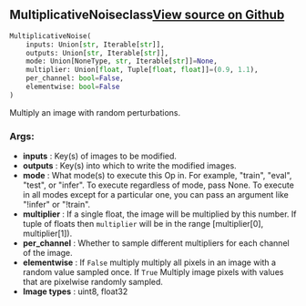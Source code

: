 ## MultiplicativeNoise<span class="tag">class</span><a class="sourcelink" href=https://github.com/fastestimator/fastestimator/blob/r1.1/fastestimator/op/numpyop/univariate/multiplicative_noise.py/#L24-L56>View source on Github</a>
```python
MultiplicativeNoise(
	inputs: Union[str, Iterable[str]],
	outputs: Union[str, Iterable[str]],
	mode: Union[NoneType, str, Iterable[str]]=None,
	multiplier: Union[float, Tuple[float, float]]=(0.9, 1.1),
	per_channel: bool=False,
	elementwise: bool=False
)
```
Multiply an image with random perturbations.


<h3>Args:</h3>

* **inputs** :  Key(s) of images to be modified.
* **outputs** :  Key(s) into which to write the modified images.
* **mode** :  What mode(s) to execute this Op in. For example, "train", "eval", "test", or "infer". To execute        regardless of mode, pass None. To execute in all modes except for a particular one, you can pass an argument        like "!infer" or "!train".
* **multiplier** :  If a single float, the image will be multiplied by this number. If tuple of floats then `multiplier`        will be in the range [multiplier[0], multiplier[1]).
* **per_channel** :  Whether to sample different multipliers for each channel of the image.
* **elementwise** :  If `False` multiply multiply all pixels in an image with a random value sampled once.        If `True` Multiply image pixels with values that are pixelwise randomly sampled.
* **Image types** :     uint8, float32



